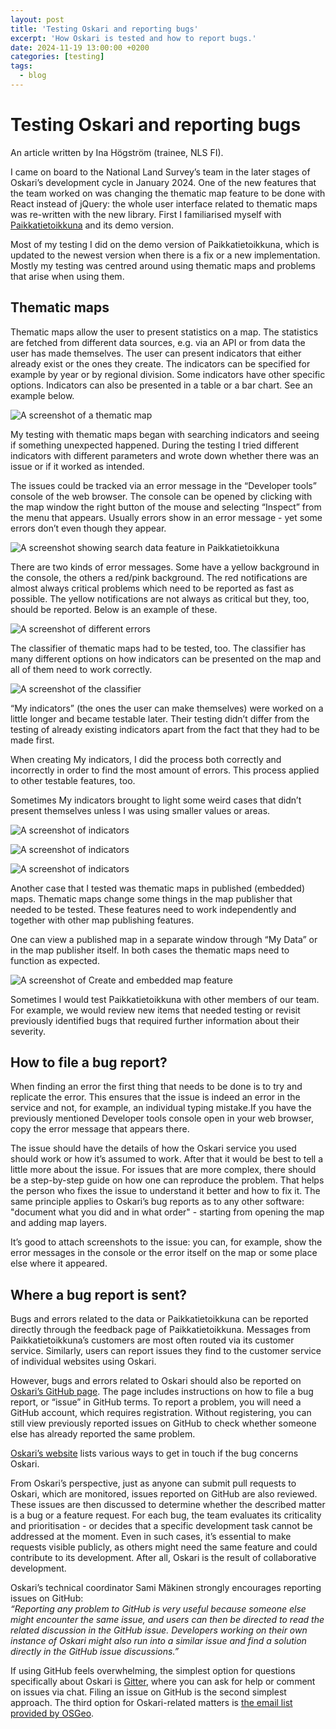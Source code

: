 ```yaml
---
layout: post
title: 'Testing Oskari and reporting bugs'
excerpt: 'How Oskari is tested and how to report bugs.'
date: 2024-11-19 13:00:00 +0200
categories: [testing]
tags:
  - blog
---
```


# Testing Oskari and reporting bugs

An article written by Ina Högström (trainee, NLS FI).

I came on board to the National Land Survey’s team in the later stages of Oskari’s development cycle in January 2024. One of the new features that the team worked on was changing the thematic map feature to be done with React instead of jQuery: the whole user interface related to thematic maps was re-written with the new library. First I familiarised myself with [Paikkatietoikkuna](https://kartta.paikkatietoikkuna.fi/) and its demo version.

Most of my testing I did on the demo version of Paikkatietoikkuna, which is updated to the newest version when there is a fix or a new implementation. Mostly my testing was centred around using thematic maps and problems that arise when using them. 

## Thematic maps

Thematic maps allow the user to present statistics on a map. The statistics are fetched from different data sources, e.g. via an API or from data the user has made themselves. The user can present indicators that either already exist or the ones they create. The indicators can be specified for example by year or by regional division. Some indicators have other specific options. Indicators can also be presented in a table or a bar chart. See an example below.

![A screenshot of a thematic map](./resources/2024/thematic1.png)

My testing with thematic maps began with searching indicators and seeing if something unexpected happened. During the testing I tried different indicators with different parameters and wrote down whether there was an issue or if it worked as intended. 

The issues could be tracked via an error message in the “Developer tools” console of the web browser. The console can be opened by clicking with the map window the right button of the mouse and selecting “Inspect” from the menu that appears. Usually errors show in an error message - yet some errors don’t even though they appear.

![A screenshot showing search data feature in Paikkatietoikkuna](./resources/2024/search_data.png)

There are two kinds of error messages. Some have a yellow background in the console, the others a red/pink background. The red notifications are almost always critical problems which need to be reported as fast as possible. The yellow notifications are not always as critical but they, too, should be reported. Below is an example of these.

![A screenshot of different errors](./resources/2024/errors.png)

The classifier of thematic maps had to be tested, too. The classifier has many different options on how indicators can be presented on the map and all of them need to work correctly.

![A screenshot of the classifier](./resources/2024/classifier.png)

“My indicators” (the ones the user can make themselves) were worked on a little longer and became testable later. Their testing didn’t differ from the testing of already existing indicators apart from the fact that they had to be made first.

When creating My indicators, I did the process both correctly and incorrectly in order to find the most amount of errors. This process applied to other testable features, too. 

Sometimes My indicators brought to light some weird cases that didn’t present themselves unless I was using smaller values or areas.  

![A screenshot of indicators](./resources/2024/indicator.png)

![A screenshot of indicators](./resources/2024/indicator2.png)

![A screenshot of indicators](./resources/2024/indicator3.png)

Another case that I tested was thematic maps in published (embedded) maps. Thematic maps change some things in the map publisher that needed to be tested. These features need to work independently and together with other map publishing features. 

One can view a published map in a separate window through “My Data” or in the map publisher itself. In both cases the thematic maps need to function as expected. 

![A screenshot of Create and embedded map feature](./resources/2024/embedded.png)

Sometimes I would test Paikkatietoikkuna with other members of our team. For example, we would review new items that needed testing or revisit previously identified bugs that required further information about their severity. 

## How to file a bug report?

When finding an error the first thing that needs to be done is to try and replicate the error. This ensures that the issue is indeed an error in the service and not, for example, an individual typing mistake.If you have the previously mentioned Developer tools console open in your web browser, copy the error message that appears there.

The issue should have the details of how the Oskari service you used should work or how it’s assumed to work. After that it would be best to tell a little more about the issue. For issues that are more complex, there should be a step-by-step guide on how one can reproduce the problem. That helps the person who fixes the issue to understand it better and how to fix it. The same principle applies to Oskari’s bug reports as to any other software: "document what you did and in what order" - starting from opening the map and adding map layers.

It’s good to attach screenshots to the issue: you can, for example, show the error messages in the console or the error itself on the map or some place else where it appeared.

## Where a bug report is sent?

Bugs and errors related to the data or Paikkatietoikkuna can be reported directly through the feedback page of Paikkatietoikkuna. Messages from Paikkatietoikkuna’s customers are most often routed via its customer service. Similarly, users can report issues they find to the customer service of individual websites using Oskari.  

However, bugs and errors related to Oskari should also be reported on [Oskari’s GitHub page](https://github.com/oskariorg/oskari-documentation/issues/). The page includes instructions on how to file a bug report, or “issue” in GitHub terms. To report a problem, you will need a GitHub account, which requires registration. Without registering, you can still view previously reported issues on GitHub to check whether someone else has already reported the same problem.  

[Oskari’s website](https://oskari.org/contribute) lists various ways to get in touch if the bug concerns Oskari.

From Oskari’s perspective, just as anyone can submit pull requests to Oskari, which are monitored, issues reported on GitHub are also reviewed. These issues are then discussed to determine whether the described matter is a bug or a feature request. For each bug, the team evaluates its criticality and prioritisation - or decides that a specific development task cannot be addressed at the moment. Even in such cases, it’s essential to make requests visible publicly, as others might need the same feature and could contribute to its development. After all, Oskari is the result of collaborative development.  

Oskari’s technical coordinator Sami Mäkinen strongly encourages reporting issues on GitHub:  
*“Reporting any problem to GitHub is very useful because someone else might encounter the same issue, and users can then be directed to read the related discussion in the GitHub issue. Developers working on their own instance of Oskari might also run into a similar issue and find a solution directly in the GitHub issue discussions.”*

If using GitHub feels overwhelming, the simplest option for questions specifically about Oskari is [Gitter](https://app.gitter.im/#/room/#oskariorg_chat:gitter.im), where you can ask for help or comment on issues via chat. Filing an issue on GitHub is the second simplest approach. The third option for Oskari-related matters is [the email list provided by OSGeo](https://lists.osgeo.org/mailman/listinfo/oskari-user).  
